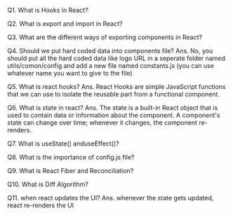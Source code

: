 Q1. What is Hooks in React?

Q2. What is export and import in React?

Q3. What are the different ways of exporting components in React?

Q4. Should we put hard coded data into components file?
Ans. No, you should put all the hard coded data like logo URL in a seperate folder named utils/comon/config and add a new file named constants.js (you can use whatever name you want to give to the file)

Q5. What is react hooks?
Ans. React Hooks are simple JavaScript functions that we can use to isolate the reusable part from a functional component.

Q6. What is state in react?
Ans. The state is a built-in React object that is used to contain data or information about the component. A component's state can change over time; whenever it changes, the component re-renders.

Q7. What is useState() anduseEffect()?

Q8. What is the importance of config.js file?

Q9. What is React Fiber and Reconciliation?

Q10. What is Diff Algorithm?

Q11. when react updates the UI?
Ans. whenever the state gets updated, react re-renders the UI

